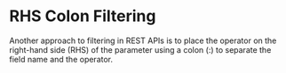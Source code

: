 # RHS Colon Filtering

Another approach to filtering in REST APIs is to place the operator on the right-hand side (RHS) of the parameter using a colon (:) to separate the field name and the operator.
